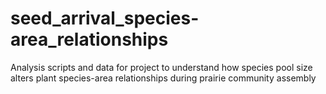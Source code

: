 # seed_arrival_species-area_relationships
Analysis scripts and data for project to understand how species pool size alters plant species-area relationships during prairie community assembly
